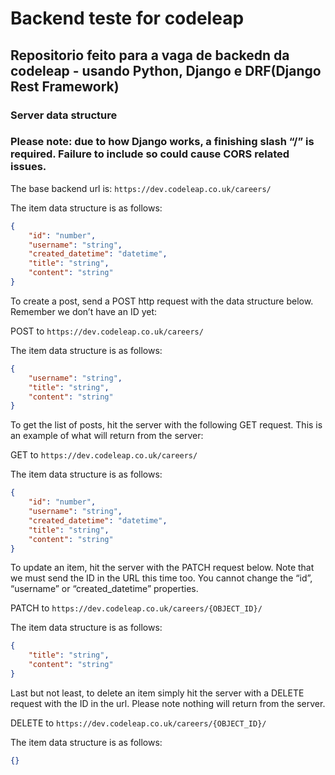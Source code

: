 # Backend teste for codeleap

## Repositorio feito para a vaga de backedn da codeleap - usando Python, Django e DRF(Django Rest Framework)
 
### Server data structure

### **Please note: due to how Django works, a finishing slash “/” is required. Failure to include so could cause CORS related issues.**

The base backend url is: `https://dev.codeleap.co.uk/careers/`

The item data structure is as follows:

```json
{
    "id": "number",
    "username": "string",
    "created_datetime": "datetime",
    "title": "string",
    "content": "string"
}
``` 


To create a post, send a POST http request with the data structure below. Remember we don’t have an ID yet:

POST to `https://dev.codeleap.co.uk/careers/`

The item data structure is as follows:

```json
{
    "username": "string",
    "title": "string",
    "content": "string"
}
```

To get the list of posts, hit the server with the following GET request. This is an example of what will return from the server:

GET to `https://dev.codeleap.co.uk/careers/`

The item data structure is as follows:

```json
{
    "id": "number",
    "username": "string",
    "created_datetime": "datetime",
    "title": "string",
    "content": "string"
}
```

To update an item, hit the server with the PATCH request below. Note that we must send the ID in the URL this time too. You cannot change the “id”, “username” or “created_datetime” properties.

PATCH to `https://dev.codeleap.co.uk/careers/{OBJECT_ID}/`

The item data structure is as follows:

```json
{
    "title": "string",
    "content": "string"
}
```


Last but not least, to delete an item simply hit the server with a DELETE request with the ID in the url. Please note nothing will return from the server.

DELETE to `https://dev.codeleap.co.uk/careers/{OBJECT_ID}/`

The item data structure is as follows:

```json
{}
```
